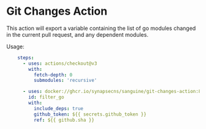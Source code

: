 # Git Changes Action

This action will export a variable containing the list of go modules changed in the current pull request, and any dependent modules.

Usage:

```yaml
    steps:
      - uses: actions/checkout@v3
        with:
          fetch-depth: 0
          submodules: 'recursive'

      - uses: docker://ghcr.io/synapsecns/sanguine/git-changes-action:80b3bd017f46acd960a72cfc0095587d33928c34
        id: filter_go
        with:
          include_deps: true
          github_token: ${{ secrets.github_token }}
          ref: ${{ github.sha }}
```
